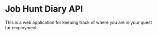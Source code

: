 # Job Hunt Diary API
This is a web application for keeping track of where you are in your quest for employment.
